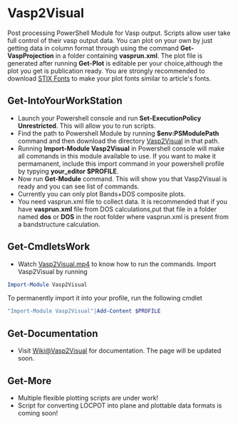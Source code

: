 # Vasp2Visual
Post processing PowerShell Module for Vasp output. Scripts allow user take full control of their vasp output data. You can plot on your own by just getting data in column format through using the command **Get-VaspProjection** in a folder containing **vasprun.xml**. The plot file is generated after running **Get-Plot** is editable per your choice,although the plot you get is publication ready. You are strongly recommended to download [STIX Fonts](https://www.stixfonts.org/) to make your plot fonts similar to article's fonts. 
## Get-IntoYourWorkStation
- Launch your Powershell console and run **Set-ExecutionPolicy Unrestricted**. This will allow you to run scripts.
- Find the path to Powershell Module by running **$env:PSModulePath** command and then download the directory [Vasp2Visual](Vasp2Visual) in that path.
- Running **Import-Module Vasp2Visual** in Powershell console will make all commands in this module available to use. If you want to make it permamanent, include this import command in your powershell profile by typying **your_editor $PROFILE**.
- Now run **Get-Module** command. This will show you that Vasp2Visual is ready and you can see list of commands.
- Currently you can only plot Bands+DOS composite plots. 
- You need vasprun.xml file to collect data. It is recommended that if you have **vasprun.xml** file from DOS calculations,put that file in a folder named **dos** or **DOS** in the root folder where vasprun.xml is present from a bandstructure calculation.
## Get-CmdletsWork
- Watch [Vasp2Visual.mp4](Vasp2Visual.mp4) to know how to run the commands.
Import Vasp2Visual by running
```powershell
Import-Module Vasp2Visual
```
To permanently import it into your profile, run the following cmdlet
```powershell
"Import-Module Vasp2Visual"|Add-Content $PROFILE
```
## Get-Documentation 
- Visit [Wiki@Vasp2Visual](https://github.com/massgh/Vasp2Visual/wiki) for documentation. The page will be updated soon.

## Get-More
- Multiple flexible plotting scripts are under work!
- Script for converting LOCPOT into plane and plottable data formats is coming soon!


